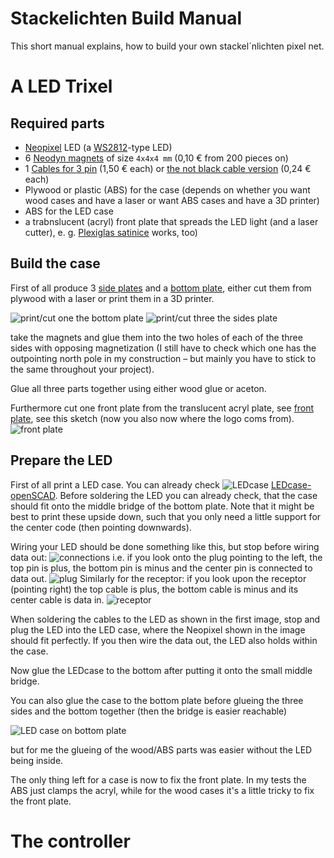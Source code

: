 
# Stackelichten Build Manual
This short manual explains, how to build your own stackel´nlichten pixel net.

# A LED Trixel

## Required parts
* [Neopixel]([https://learn.adafruit.com/adafruit-neopixel-uberguide/overview) LED (a [WS2812](https://cdn-shop.adafruit.com/datasheets/WS2812.pdf)-type LED)
* 6 [Neodyn magnets](http://www.magnetportal.de/wuerfel/neodym-magnet-wuerfel-n45-4mm-1-3kg/a-64/) of size `4x4x4 mm` (0,10 € from 200 pieces on)
* 1 [Cables for 3 pin](https://www.adafruit.com/products/1663) (1,50 € each) or [the not black cable version](https://www.amazon.com/HKBAYI-50Pair-50sets-Connector-WS2812B/dp/B00NBSH4CA/ref=sr_1_4?s=electronics&ie=UTF8&qid=1491030077&sr=1-4&keywords=JST+SM+3+pin) (0,24 € each)
* Plywood or plastic (ABS) for the case (depends on whether you want wood cases and have a laser or want ABS cases and have a 3D printer)
* ABS for the LED case
* a trabnslucent (acryl) front plate that spreads the LED light (and a laser cutter), e. g. [Plexiglas satinice](http://www.plexiglas.de/product/plexiglas/de/produkte/plexiglas-satinice/pages/default.aspx) works, too)


## Build the case
First of all produce 3 [side plates](../openSCAD/side.scad) and a [bottom plate](../openSCAD/bottom.scad), either cut them from plywood with a laser or print them in a 3D printer.

![print/cut one the bottom plate](./img/bottom_plain.png)
![print/cut three the sides plate](./img/side_plain.png)

take the magnets and glue them into the two holes of each of the three sides with opposing magnetization (I still have to check which one has the outpointing north pole in my construction – but mainly you have to stick to the same throughout your project).

Glue all three parts together using either wood glue or aceton.

Furthermore cut one front plate from the translucent acryl plate, see [front plate](../openSCAD/front.scad), see this sketch (now you also now where the logo coms from).
![front plate](img/front_plain.png)

## Prepare the LED
First of all print a LED case. You can already check
![LEDcase](./img/LEDcase.png)
[LEDcase-openSCAD](../openSCAD/LED_case.scad).
 Before soldering the LED you can already check, that the case should fit onto the middle bridge of the bottom plate. Note that it might be best to print these upside down, such that you only need a little support for the center code (then pointing downwards).

Wiring your LED should be done something like this, but stop before wiring data out:
![connections](./img/connections.jpg)
i.e. if you look onto the plug pointing to the left,
the top pin is plus, the bottom pin is minus and the center pin is connected to data out.
![plug](img/plug.jpg)
Similarly for the receptor: if you look upon the receptor (pointing right) the top cable is plus, the bottom cable is minus and its center cable is data in.
![receptor](img/receptor.jpg)

When soldering the cables to the LED as shown in the first image, stop and plug the LED into the LED case,
where the Neopixel shown in the image should fit perfectly. If you then wire the data out, the LED also holds within the case.

Now glue the LEDcase to the bottom after putting it onto the small middle bridge.

You can also glue the case to the bottom plate before glueing the three sides and the bottom together (then the bridge is easier reachable)

![LED case on bottom plate](img/LEDcase2.jpg)

but for me the glueing of the wood/ABS parts was easier without the LED being inside.

The only thing left for a case is now to fix the front plate. In my tests the ABS just clamps the acryl, while for the wood cases it's a little tricky to fix the front plate.

# The controller

